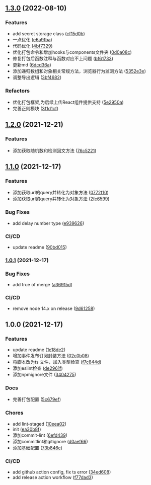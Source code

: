 ## [1.3.0](https://github.com/mtiger95/jsyyds/compare/v1.2.0...v1.3.0) (2022-08-10)


### Features

* add secret storage class ([cf15d0b](https://github.com/mtiger95/jsyyds/commit/cf15d0b0130f30b85e20786e8d45cdf8027e1f78))
* 一点优化 ([e6a9fba](https://github.com/mtiger95/jsyyds/commit/e6a9fbade56bf5f7de91e0d8e5bd675f28416047))
* 代码优化 ([4bf7329](https://github.com/mtiger95/jsyyds/commit/4bf7329dd2241d1fe3c0935db6e86f7028f7cc9d))
* 优化打包命令和增加hooks与components文件夹 ([0d0a08c](https://github.com/mtiger95/jsyyds/commit/0d0a08c0a3b714498f45d312bdfca87da82d9c7a))
* 修复打包后函数注释与函数对应不上问题 ([bf61733](https://github.com/mtiger95/jsyyds/commit/bf6173366f9efd8e93edc4533e03b9a21a1b5893))
* 更新md ([6dcd36a](https://github.com/mtiger95/jsyyds/commit/6dcd36a4872c3b1638c874d007554a3ad88ad22b))
* 添加递归数组和对象相关常规方法，浏览器行为监测方法 ([5352e3e](https://github.com/mtiger95/jsyyds/commit/5352e3eeb5cef73f3463264ad22a76a416885a20))
* 调整导出逻辑 ([3bf4682](https://github.com/mtiger95/jsyyds/commit/3bf468257bb0d49c5235e7f174a983fd2b55304e))


### Refactors

* 优化打包框架,为后续上传React组件提供支持 ([5e2950a](https://github.com/mtiger95/jsyyds/commit/5e2950a10ce42c44e65788d8af422c20bd706cff))
* 完善正则模块 ([3f1d1cf](https://github.com/mtiger95/jsyyds/commit/3f1d1cf0f4df6d2ab55c57160ac62e949e59deb6))

## [1.2.0](https://github.com/mtiger95/jsyyds/compare/v1.1.0...v1.2.0) (2021-12-21)


### Features

* 添加获取随机数和检测回文方法 ([76c5221](https://github.com/mtiger95/jsyyds/commit/76c5221f4b443c0945594a5a551f47f9c3fb7b54))

## [1.1.0](https://github.com/mtiger95/jsyyds/compare/v1.0.1...v1.1.0) (2021-12-17)


### Features

* 添加获取url的query并转化为对象方法 ([0772f10](https://github.com/mtiger95/jsyyds/commit/0772f1043ecf053886202ef4b423858769f97052))
* 添加获取url的query并转化为对象方法 ([2fc6599](https://github.com/mtiger95/jsyyds/commit/2fc6599aa150bb33fa4261d0aaabfa2307847f0e))


### Bug Fixes

* add delay number type ([e939626](https://github.com/mtiger95/jsyyds/commit/e9396267e8d0bac6f6a64934b998a93894ffec1d))


### CI/CD

* update readme ([90bd015](https://github.com/mtiger95/jsyyds/commit/90bd0150ff693ff1a3ba4746989193157edef0d5))

### [1.0.1](https://github.com/mtiger95/jsyyds/compare/v1.0.0...v1.0.1) (2021-12-17)


### Bug Fixes

* add true of merge ([a36915d](https://github.com/mtiger95/jsyyds/commit/a36915da7f86141bb30544665d49d2f15ed3c82a))


### CI/CD

* remove node 14.x on release ([9d61258](https://github.com/mtiger95/jsyyds/commit/9d612589a72ab98d00b74a5ecedf9e3c3f50d4aa))

## 1.0.0 (2021-12-17)


### Features

* update readme ([1e18de2](https://github.com/mtiger95/jsyyds/commit/1e18de2845326bfdb9560621863a6b08613bf11f))
* 增加事件发布订阅封装方法 ([02c0b08](https://github.com/mtiger95/jsyyds/commit/02c0b08554902624e9d5638ca7ea93fd41f121d6))
* 将脚本改为ts 文件，加入类型检查 ([f7c844d](https://github.com/mtiger95/jsyyds/commit/f7c844d742f79578211b6fb93b0470eb5c28ec01))
* 添加eslint检查 ([de2961f](https://github.com/mtiger95/jsyyds/commit/de2961fdf5ba0b7d1418332964f68157c2d5ab5d))
* 添加npmignore文件 ([3404275](https://github.com/mtiger95/jsyyds/commit/340427519d8aa72ad1caebc777debc7864feb641))


### Docs

* 完善打包配置 ([5c679ef](https://github.com/mtiger95/jsyyds/commit/5c679ef47b2b270f0d2049e0547ee4c409a96853))


### Chores

* add lint-staged ([10eea02](https://github.com/mtiger95/jsyyds/commit/10eea02469aa67201239cd703828078fc9d742d8))
* init ([ea30b8f](https://github.com/mtiger95/jsyyds/commit/ea30b8f9a42b0cbd1c73b0e9e10165ff45556029))
* 添加commit-lint ([6efd439](https://github.com/mtiger95/jsyyds/commit/6efd439b4a439c247a3bafbe09d2f372cb1ff344))
* 添加commitlint和gitignore ([d0aef66](https://github.com/mtiger95/jsyyds/commit/d0aef66fc7cdb25baf693a3dcbdf1e6c7f5a3eeb))
* 添加基础配置 ([73b846c](https://github.com/mtiger95/jsyyds/commit/73b846c00945368bf2587b7744048fa877123d42))


### CI/CD

* add github action config, fix ts error ([34ed608](https://github.com/mtiger95/jsyyds/commit/34ed608a113b212d2d5d36501e73825d91d43cfd))
* add release action workflow ([f77dad3](https://github.com/mtiger95/jsyyds/commit/f77dad39ed61612f3ead38442ad8f7f000e7241a))

